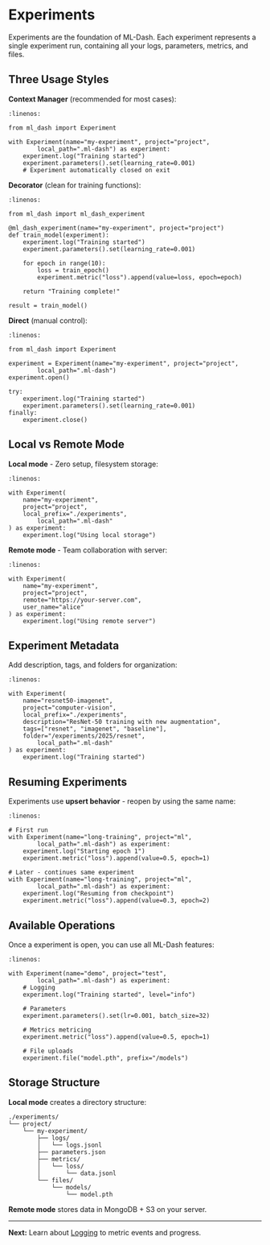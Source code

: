 # Experiments

Experiments are the foundation of ML-Dash. Each experiment represents a single experiment run, containing all your logs, parameters, metrics, and files.

## Three Usage Styles

**Context Manager** (recommended for most cases):

```{code-block} python
:linenos:

from ml_dash import Experiment

with Experiment(name="my-experiment", project="project",
        local_path=".ml-dash") as experiment:
    experiment.log("Training started")
    experiment.parameters().set(learning_rate=0.001)
    # Experiment automatically closed on exit
```

**Decorator** (clean for training functions):

```{code-block} python
:linenos:

from ml_dash import ml_dash_experiment

@ml_dash_experiment(name="my-experiment", project="project")
def train_model(experiment):
    experiment.log("Training started")
    experiment.parameters().set(learning_rate=0.001)

    for epoch in range(10):
        loss = train_epoch()
        experiment.metric("loss").append(value=loss, epoch=epoch)

    return "Training complete!"

result = train_model()
```

**Direct** (manual control):

```{code-block} python
:linenos:

from ml_dash import Experiment

experiment = Experiment(name="my-experiment", project="project",
        local_path=".ml-dash")
experiment.open()

try:
    experiment.log("Training started")
    experiment.parameters().set(learning_rate=0.001)
finally:
    experiment.close()
```

## Local vs Remote Mode

**Local mode** - Zero setup, filesystem storage:

```{code-block} python
:linenos:

with Experiment(
    name="my-experiment",
    project="project",
    local_prefix="./experiments",
        local_path=".ml-dash"
) as experiment:
    experiment.log("Using local storage")
```

**Remote mode** - Team collaboration with server:

```{code-block} python
:linenos:

with Experiment(
    name="my-experiment",
    project="project",
    remote="https://your-server.com",
    user_name="alice"
) as experiment:
    experiment.log("Using remote server")
```

## Experiment Metadata

Add description, tags, and folders for organization:

```{code-block} python
:linenos:

with Experiment(
    name="resnet50-imagenet",
    project="computer-vision",
    local_prefix="./experiments",
    description="ResNet-50 training with new augmentation",
    tags=["resnet", "imagenet", "baseline"],
    folder="/experiments/2025/resnet",
        local_path=".ml-dash"
) as experiment:
    experiment.log("Training started")
```

## Resuming Experiments

Experiments use **upsert behavior** - reopen by using the same name:

```{code-block} python
:linenos:

# First run
with Experiment(name="long-training", project="ml",
        local_path=".ml-dash") as experiment:
    experiment.log("Starting epoch 1")
    experiment.metric("loss").append(value=0.5, epoch=1)

# Later - continues same experiment
with Experiment(name="long-training", project="ml",
        local_path=".ml-dash") as experiment:
    experiment.log("Resuming from checkpoint")
    experiment.metric("loss").append(value=0.3, epoch=2)
```

## Available Operations

Once a experiment is open, you can use all ML-Dash features:

```{code-block} python
:linenos:

with Experiment(name="demo", project="test",
        local_path=".ml-dash") as experiment:
    # Logging
    experiment.log("Training started", level="info")

    # Parameters
    experiment.parameters().set(lr=0.001, batch_size=32)

    # Metrics metricing
    experiment.metric("loss").append(value=0.5, epoch=1)

    # File uploads
    experiment.file("model.pth", prefix="/models")
```

## Storage Structure

**Local mode** creates a directory structure:

```
./experiments/
└── project/
    └── my-experiment/
        ├── logs/
        │   └── logs.jsonl
        ├── parameters.json
        ├── metrics/
        │   └── loss/
        │       └── data.jsonl
        └── files/
            └── models/
                └── model.pth
```

**Remote mode** stores data in MongoDB + S3 on your server.

---

**Next:** Learn about [Logging](logging.md) to metric events and progress.
